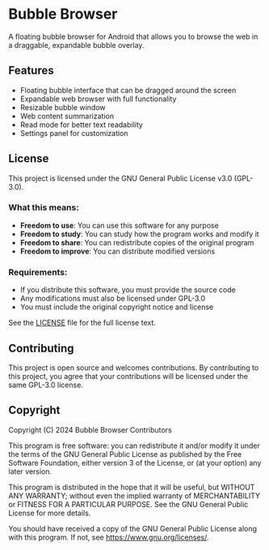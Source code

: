 # Bubble Browser

A floating bubble browser for Android that allows you to browse the web in a draggable, expandable bubble overlay.

## Features

- Floating bubble interface that can be dragged around the screen
- Expandable web browser with full functionality
- Resizable bubble window
- Web content summarization
- Read mode for better text readability
- Settings panel for customization

## License

This project is licensed under the GNU General Public License v3.0 (GPL-3.0).

### What this means:

- **Freedom to use**: You can use this software for any purpose
- **Freedom to study**: You can study how the program works and modify it
- **Freedom to share**: You can redistribute copies of the original program
- **Freedom to improve**: You can distribute modified versions

### Requirements:

- If you distribute this software, you must provide the source code
- Any modifications must also be licensed under GPL-3.0
- You must include the original copyright notice and license

See the [LICENSE](LICENSE) file for the full license text.

## Contributing

This project is open source and welcomes contributions. By contributing to this project, you agree that your contributions will be licensed under the same GPL-3.0 license.

## Copyright

Copyright (C) 2024 Bubble Browser Contributors

This program is free software: you can redistribute it and/or modify it under the terms of the GNU General Public License as published by the Free Software Foundation, either version 3 of the License, or (at your option) any later version.

This program is distributed in the hope that it will be useful, but WITHOUT ANY WARRANTY; without even the implied warranty of MERCHANTABILITY or FITNESS FOR A PARTICULAR PURPOSE. See the GNU General Public License for more details.

You should have received a copy of the GNU General Public License along with this program. If not, see <https://www.gnu.org/licenses/>.